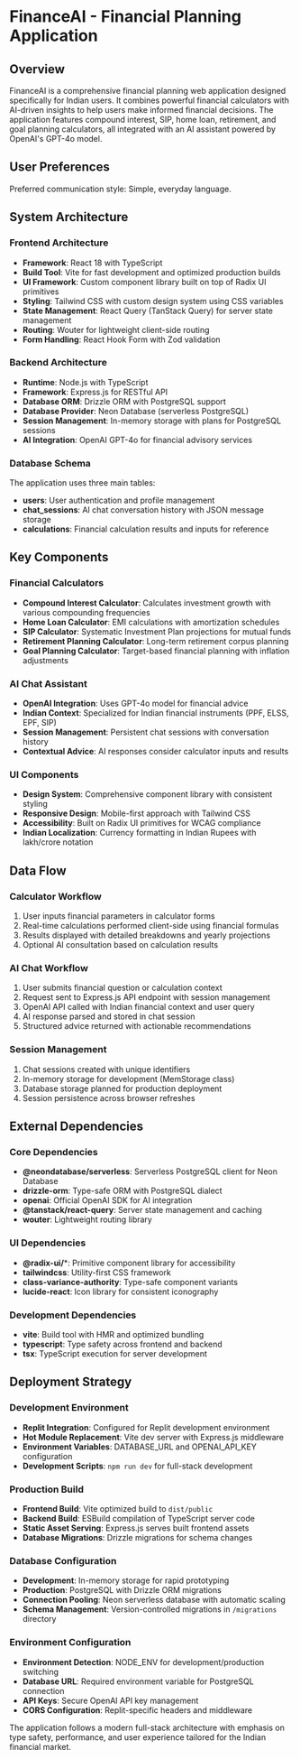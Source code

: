# FinanceAI - Financial Planning Application

## Overview
FinanceAI is a comprehensive financial planning web application designed specifically for Indian users. It combines powerful financial calculators with AI-driven insights to help users make informed financial decisions. The application features compound interest, SIP, home loan, retirement, and goal planning calculators, all integrated with an AI assistant powered by OpenAI's GPT-4o model.

## User Preferences
Preferred communication style: Simple, everyday language.

## System Architecture

### Frontend Architecture
- **Framework**: React 18 with TypeScript
- **Build Tool**: Vite for fast development and optimized production builds
- **UI Framework**: Custom component library built on top of Radix UI primitives
- **Styling**: Tailwind CSS with custom design system using CSS variables
- **State Management**: React Query (TanStack Query) for server state management
- **Routing**: Wouter for lightweight client-side routing
- **Form Handling**: React Hook Form with Zod validation

### Backend Architecture
- **Runtime**: Node.js with TypeScript
- **Framework**: Express.js for RESTful API
- **Database ORM**: Drizzle ORM with PostgreSQL support
- **Database Provider**: Neon Database (serverless PostgreSQL)
- **Session Management**: In-memory storage with plans for PostgreSQL sessions
- **AI Integration**: OpenAI GPT-4o for financial advisory services

### Database Schema
The application uses three main tables:
- **users**: User authentication and profile management
- **chat_sessions**: AI chat conversation history with JSON message storage
- **calculations**: Financial calculation results and inputs for reference

## Key Components

### Financial Calculators
- **Compound Interest Calculator**: Calculates investment growth with various compounding frequencies
- **Home Loan Calculator**: EMI calculations with amortization schedules
- **SIP Calculator**: Systematic Investment Plan projections for mutual funds
- **Retirement Planning Calculator**: Long-term retirement corpus planning
- **Goal Planning Calculator**: Target-based financial planning with inflation adjustments

### AI Chat Assistant
- **OpenAI Integration**: Uses GPT-4o model for financial advice
- **Indian Context**: Specialized for Indian financial instruments (PPF, ELSS, EPF, SIP)
- **Session Management**: Persistent chat sessions with conversation history
- **Contextual Advice**: AI responses consider calculator inputs and results

### UI Components
- **Design System**: Comprehensive component library with consistent styling
- **Responsive Design**: Mobile-first approach with Tailwind CSS
- **Accessibility**: Built on Radix UI primitives for WCAG compliance
- **Indian Localization**: Currency formatting in Indian Rupees with lakh/crore notation

## Data Flow

### Calculator Workflow
1. User inputs financial parameters in calculator forms
2. Real-time calculations performed client-side using financial formulas
3. Results displayed with detailed breakdowns and yearly projections
4. Optional AI consultation based on calculation results

### AI Chat Workflow
1. User submits financial question or calculation context
2. Request sent to Express.js API endpoint with session management
3. OpenAI API called with Indian financial context and user query
4. AI response parsed and stored in chat session
5. Structured advice returned with actionable recommendations

### Session Management
1. Chat sessions created with unique identifiers
2. In-memory storage for development (MemStorage class)
3. Database storage planned for production deployment
4. Session persistence across browser refreshes

## External Dependencies

### Core Dependencies
- **@neondatabase/serverless**: Serverless PostgreSQL client for Neon Database
- **drizzle-orm**: Type-safe ORM with PostgreSQL dialect
- **openai**: Official OpenAI SDK for AI integration
- **@tanstack/react-query**: Server state management and caching
- **wouter**: Lightweight routing library

### UI Dependencies
- **@radix-ui/***: Primitive component library for accessibility
- **tailwindcss**: Utility-first CSS framework
- **class-variance-authority**: Type-safe component variants
- **lucide-react**: Icon library for consistent iconography

### Development Dependencies
- **vite**: Build tool with HMR and optimized bundling
- **typescript**: Type safety across frontend and backend
- **tsx**: TypeScript execution for server development

## Deployment Strategy

### Development Environment
- **Replit Integration**: Configured for Replit development environment
- **Hot Module Replacement**: Vite dev server with Express.js middleware
- **Environment Variables**: DATABASE_URL and OPENAI_API_KEY configuration
- **Development Scripts**: `npm run dev` for full-stack development

### Production Build
- **Frontend Build**: Vite optimized build to `dist/public`
- **Backend Build**: ESBuild compilation of TypeScript server code
- **Static Asset Serving**: Express.js serves built frontend assets
- **Database Migrations**: Drizzle migrations for schema changes

### Database Configuration
- **Development**: In-memory storage for rapid prototyping
- **Production**: PostgreSQL with Drizzle ORM migrations
- **Connection Pooling**: Neon serverless database with automatic scaling
- **Schema Management**: Version-controlled migrations in `/migrations` directory

### Environment Configuration
- **Environment Detection**: NODE_ENV for development/production switching
- **Database URL**: Required environment variable for PostgreSQL connection
- **API Keys**: Secure OpenAI API key management
- **CORS Configuration**: Replit-specific headers and middleware

The application follows a modern full-stack architecture with emphasis on type safety, performance, and user experience tailored for the Indian financial market.